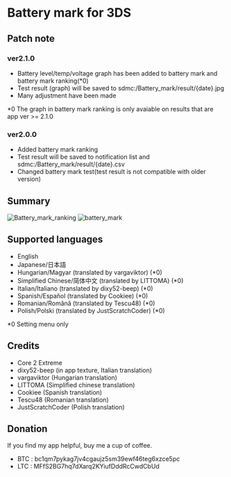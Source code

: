 # Battery mark for 3DS

## Patch note
### ver2.1.0
* Battery level/temp/voltage graph has been added to battery mark and battery mark ranking(*0)
* Test result (graph) will be saved to sdmc:/Battery_mark/result/{date}.jpg
* Many adjustment have been made

*0 The graph in battery mark ranking is only avaiable on results that are app ver >= 2.1.0

### ver2.0.0
* Added battery mark ranking
* Test result will be saved to notification list and sdmc:/Battery_mark/result/{date}.csv
* Changed battery mark test(test result is not compatible with older version)

## Summary
![Battery_mark_ranking](https://user-images.githubusercontent.com/45873899/157168071-f21d8af2-51ed-4793-98ec-4c3943988a70.png)
![battery_mark](https://user-images.githubusercontent.com/45873899/157168078-01f94697-6226-42f3-974f-bff92cd78b45.png)

## Supported languages
* English
* Japanese/日本語
* Hungarian/Magyar (translated by vargaviktor) (*0)
* Simplified Chinese/简体中文 (translated by LITTOMA) (*0)
* Italian/Italiano (translated by dixy52-beep) (*0)
* Spanish/Español (translated by Cookiee) (*0)
* Romanian/Română (translated by Tescu48) (*0)
* Polish/Polski (translated by JustScratchCoder) (*0)

*0 Setting menu only

## Credits
* Core 2 Extreme
* dixy52-beep (in app texture, Italian translation)
* vargaviktor (Hungarian translation)
* LITTOMA (Simplified chinese translation)
* Cookiee (Spanish translation)
* Tescu48 (Romanian translation)
* JustScratchCoder (Polish translation)

## Donation
If you find my app helpful, buy me a cup of coffee.
* BTC : bc1qm7pykag7jv4cgaujz5sm39ewf46teg6xzce5pc
* LTC : MFfS2BG7hq7dXarq2KYiufDddRcCwdCbUd
